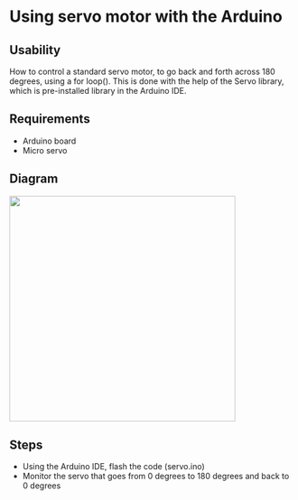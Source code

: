 # Using servo motor with the Arduino

## Usability
How to control a standard servo motor, to go back and forth across 180 degrees, using a for loop(). This is done with the help of the Servo library, which is pre-installed library in the Arduino IDE.

## Requirements
- Arduino board
- Micro servo

## Diagram

  <img src="https://github.com/estape11/arduino-workshop/blob/main/2-using-components/servo/assets/servo_diagram.png?raw=true" width="400">

## Steps
- Using the Arduino IDE, flash the code (servo.ino)
- Monitor the servo that goes from 0 degrees to 180 degrees and back to 0 degrees
